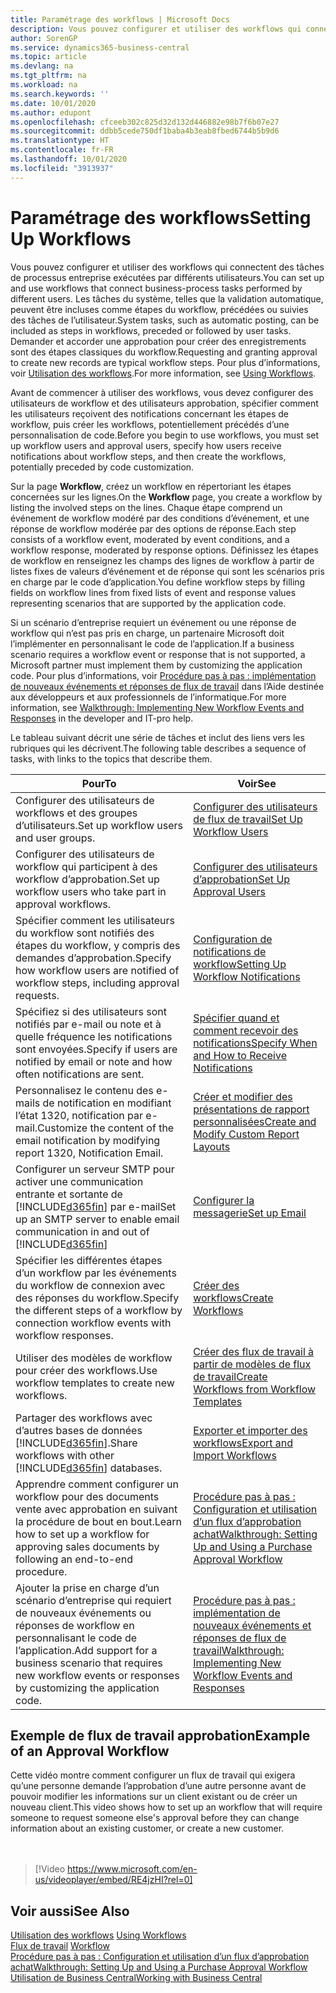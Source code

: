 ```yaml
---
title: Paramétrage des workflows | Microsoft Docs
description: Vous pouvez configurer et utiliser des workflows qui connectent des tâches de processus entreprise exécutées par différents utilisateurs. Les tâches du système, telles que la validation automatique, peuvent être incluses comme étapes du workflow, précédées ou suivies des tâches de l’utilisateur. Demander et accorder une approbation pour créer des enregistrements sont des étapes classiques du workflow.
author: SorenGP
ms.service: dynamics365-business-central
ms.topic: article
ms.devlang: na
ms.tgt_pltfrm: na
ms.workload: na
ms.search.keywords: ''
ms.date: 10/01/2020
ms.author: edupont
ms.openlocfilehash: cfceeb302c825d32d132d446882e98b7f6b07e27
ms.sourcegitcommit: ddbb5cede750df1baba4b3eab8fbed6744b5b9d6
ms.translationtype: HT
ms.contentlocale: fr-FR
ms.lasthandoff: 10/01/2020
ms.locfileid: "3913937"
---
```

# <a name="setting-up-workflows"></a><span data-ttu-id="fca46-105">Paramétrage des workflows</span><span class="sxs-lookup"><span data-stu-id="fca46-105">Setting Up Workflows</span></span>
<span data-ttu-id="fca46-106">Vous pouvez configurer et utiliser des workflows qui connectent des tâches de processus entreprise exécutées par différents utilisateurs.</span><span class="sxs-lookup"><span data-stu-id="fca46-106">You can set up and use workflows that connect business-process tasks performed by different users.</span></span> <span data-ttu-id="fca46-107">Les tâches du système, telles que la validation automatique, peuvent être incluses comme étapes du workflow, précédées ou suivies des tâches de l’utilisateur.</span><span class="sxs-lookup"><span data-stu-id="fca46-107">System tasks, such as automatic posting, can be included as steps in workflows, preceded or followed by user tasks.</span></span> <span data-ttu-id="fca46-108">Demander et accorder une approbation pour créer des enregistrements sont des étapes classiques du workflow.</span><span class="sxs-lookup"><span data-stu-id="fca46-108">Requesting and granting approval to create new records are typical workflow steps.</span></span> <span data-ttu-id="fca46-109">Pour plus d’informations, voir [Utilisation des workflows](across-use-workflows.md).</span><span class="sxs-lookup"><span data-stu-id="fca46-109">For more information, see [Using Workflows](across-use-workflows.md).</span></span>  

 <span data-ttu-id="fca46-110">Avant de commencer à utiliser des workflows, vous devez configurer des utilisateurs de workflow et des utilisateurs approbation, spécifier comment les utilisateurs reçoivent des notifications concernant les étapes de workflow, puis créer les workflows, potentiellement précédés d’une personnalisation de code.</span><span class="sxs-lookup"><span data-stu-id="fca46-110">Before you begin to use workflows, you must set up workflow users and approval users, specify how users receive notifications about workflow steps, and then create the workflows, potentially preceded by code customization.</span></span>  

 <span data-ttu-id="fca46-111">Sur la page **Workflow**, créez un workflow en répertoriant les étapes concernées sur les lignes.</span><span class="sxs-lookup"><span data-stu-id="fca46-111">On the **Workflow** page, you create a workflow by listing the involved steps on the lines.</span></span> <span data-ttu-id="fca46-112">Chaque étape comprend un événement de workflow modéré par des conditions d’événement, et une réponse de workflow modérée par des options de réponse.</span><span class="sxs-lookup"><span data-stu-id="fca46-112">Each step consists of a workflow event, moderated by event conditions, and a workflow response, moderated by response options.</span></span> <span data-ttu-id="fca46-113">Définissez les étapes de workflow en renseignez les champs des lignes de workflow à partir de listes fixes de valeurs d’événement et de réponse qui sont les scénarios pris en charge par le code d’application.</span><span class="sxs-lookup"><span data-stu-id="fca46-113">You define workflow steps by filling fields on workflow lines from fixed lists of event and response values representing scenarios that are supported by the application code.</span></span>  

 <span data-ttu-id="fca46-114">Si un scénario d’entreprise requiert un événement ou une réponse de workflow qui n’est pas pris en charge, un partenaire Microsoft doit l’implémenter en personnalisant le code de l’application.</span><span class="sxs-lookup"><span data-stu-id="fca46-114">If a business scenario requires a workflow event or response that is not supported, a Microsoft partner must implement them by customizing the application code.</span></span> <span data-ttu-id="fca46-115">Pour plus d’informations, voir [Procédure pas à pas : implémentation de nouveaux événements et réponses de flux de travail](/dynamics-nav/Walkthrough--Implementing-New-Workflow-Events-and-Responses) dans l’Aide destinée aux développeurs et aux professionnels de l’informatique.</span><span class="sxs-lookup"><span data-stu-id="fca46-115">For more information, see [Walkthrough: Implementing New Workflow Events and Responses](/dynamics-nav/Walkthrough--Implementing-New-Workflow-Events-and-Responses) in the developer and IT-pro help.</span></span>

 <span data-ttu-id="fca46-116">Le tableau suivant décrit une série de tâches et inclut des liens vers les rubriques qui les décrivent.</span><span class="sxs-lookup"><span data-stu-id="fca46-116">The following table describes a sequence of tasks, with links to the topics that describe them.</span></span>  

|<span data-ttu-id="fca46-117">**Pour**</span><span class="sxs-lookup"><span data-stu-id="fca46-117">**To**</span></span>|<span data-ttu-id="fca46-118">**Voir**</span><span class="sxs-lookup"><span data-stu-id="fca46-118">**See**</span></span>|  
|------------|-------------|  
|<span data-ttu-id="fca46-119">Configurer des utilisateurs de workflows et des groupes d’utilisateurs.</span><span class="sxs-lookup"><span data-stu-id="fca46-119">Set up workflow users and user groups.</span></span>|[<span data-ttu-id="fca46-120">Configurer des utilisateurs de flux de travail</span><span class="sxs-lookup"><span data-stu-id="fca46-120">Set Up Workflow Users</span></span>](across-how-to-set-up-workflow-users.md)|  
|<span data-ttu-id="fca46-121">Configurer des utilisateurs de workflow qui participent à des workflow d’approbation.</span><span class="sxs-lookup"><span data-stu-id="fca46-121">Set up workflow users who take part in approval workflows.</span></span>|[<span data-ttu-id="fca46-122">Configurer des utilisateurs d’approbation</span><span class="sxs-lookup"><span data-stu-id="fca46-122">Set Up Approval Users</span></span>](across-how-to-set-up-approval-users.md)|  
|<span data-ttu-id="fca46-123">Spécifier comment les utilisateurs du workflow sont notifiés des étapes du workflow, y compris des demandes d’approbation.</span><span class="sxs-lookup"><span data-stu-id="fca46-123">Specify how workflow users are notified of workflow steps, including approval requests.</span></span>|[<span data-ttu-id="fca46-124">Configuration de notifications de workflow</span><span class="sxs-lookup"><span data-stu-id="fca46-124">Setting Up Workflow Notifications</span></span>](across-setting-up-workflow-notifications.md)|  
|<span data-ttu-id="fca46-125">Spécifiez si des utilisateurs sont notifiés par e-mail ou note et à quelle fréquence les notifications sont envoyées.</span><span class="sxs-lookup"><span data-stu-id="fca46-125">Specify if users are notified by email or note and how often notifications are sent.</span></span>|[<span data-ttu-id="fca46-126">Spécifier quand et comment recevoir des notifications</span><span class="sxs-lookup"><span data-stu-id="fca46-126">Specify When and How to Receive Notifications</span></span>](across-how-to-specify-when-and-how-to-receive-notifications.md)|  
|<span data-ttu-id="fca46-127">Personnalisez le contenu des e-mails de notification en modifiant l’état 1320, notification par e-mail.</span><span class="sxs-lookup"><span data-stu-id="fca46-127">Customize the content of the email notification by modifying report 1320, Notification Email.</span></span>|[<span data-ttu-id="fca46-128">Créer et modifier des présentations de rapport personnalisées</span><span class="sxs-lookup"><span data-stu-id="fca46-128">Create and Modify Custom Report Layouts</span></span>](ui-how-create-custom-report-layout.md)|  
|<span data-ttu-id="fca46-129">Configurer un serveur SMTP pour activer une communication entrante et sortante de [!INCLUDE[d365fin](includes/d365fin_md.md)] par e-mail</span><span class="sxs-lookup"><span data-stu-id="fca46-129">Set up an SMTP server to enable email communication in and out of [!INCLUDE[d365fin](includes/d365fin_md.md)]</span></span>|[<span data-ttu-id="fca46-130">Configurer la messagerie</span><span class="sxs-lookup"><span data-stu-id="fca46-130">Set up Email</span></span>](admin-how-setup-email.md)|
|<span data-ttu-id="fca46-131">Spécifier les différentes étapes d’un workflow par les événements du workflow de connexion avec des réponses du workflow.</span><span class="sxs-lookup"><span data-stu-id="fca46-131">Specify the different steps of a workflow by connection workflow events with workflow responses.</span></span>|[<span data-ttu-id="fca46-132">Créer des workflows</span><span class="sxs-lookup"><span data-stu-id="fca46-132">Create Workflows</span></span>](across-how-to-create-workflows.md)|  
|<span data-ttu-id="fca46-133">Utiliser des modèles de workflow pour créer des workflows.</span><span class="sxs-lookup"><span data-stu-id="fca46-133">Use workflow templates to create new workflows.</span></span>|[<span data-ttu-id="fca46-134">Créer des flux de travail à partir de modèles de flux de travail</span><span class="sxs-lookup"><span data-stu-id="fca46-134">Create Workflows from Workflow Templates</span></span>](across-how-to-create-workflows-from-workflow-templates.md)|  
|<span data-ttu-id="fca46-135">Partager des workflows avec d’autres bases de données [!INCLUDE[d365fin](includes/d365fin_md.md)].</span><span class="sxs-lookup"><span data-stu-id="fca46-135">Share workflows with other [!INCLUDE[d365fin](includes/d365fin_md.md)] databases.</span></span>|[<span data-ttu-id="fca46-136">Exporter et importer des workflows</span><span class="sxs-lookup"><span data-stu-id="fca46-136">Export and Import Workflows</span></span>](across-how-to-export-and-import-workflows.md)|  
|<span data-ttu-id="fca46-137">Apprendre comment configurer un workflow pour des documents vente avec approbation en suivant la procédure de bout en bout.</span><span class="sxs-lookup"><span data-stu-id="fca46-137">Learn how to set up a workflow for approving sales documents by following an end-to-end procedure.</span></span>|[<span data-ttu-id="fca46-138">Procédure pas à pas : Configuration et utilisation d’un flux d’approbation achat</span><span class="sxs-lookup"><span data-stu-id="fca46-138">Walkthrough: Setting Up and Using a Purchase Approval Workflow</span></span>](walkthrough-setting-up-and-using-a-purchase-approval-workflow.md)|  
|<span data-ttu-id="fca46-139">Ajouter la prise en charge d’un scénario d’entreprise qui requiert de nouveaux événements ou réponses de workflow en personnalisant le code de l’application.</span><span class="sxs-lookup"><span data-stu-id="fca46-139">Add support for a business scenario that requires new workflow events or responses by customizing the application code.</span></span>|[<span data-ttu-id="fca46-140">Procédure pas à pas : implémentation de nouveaux événements et réponses de flux de travail</span><span class="sxs-lookup"><span data-stu-id="fca46-140">Walkthrough: Implementing New Workflow Events and Responses</span></span>](/dynamics-nav/Walkthrough--Implementing-New-Workflow-Events-and-Responses)|  

## <a name="example-of-an-approval-workflow"></a><span data-ttu-id="fca46-141">Exemple de flux de travail approbation</span><span class="sxs-lookup"><span data-stu-id="fca46-141">Example of an Approval Workflow</span></span>
<span data-ttu-id="fca46-142">Cette vidéo montre comment configurer un flux de travail qui exigera qu’une personne demande l’approbation d’une autre personne avant de pouvoir modifier les informations sur un client existant ou de créer un nouveau client.</span><span class="sxs-lookup"><span data-stu-id="fca46-142">This video shows how to set up an workflow that will require someone to request someone else's approval before they can change information about an existing customer, or create a new customer.</span></span>  
<br><br>  

> [!Video https://www.microsoft.com/en-us/videoplayer/embed/RE4jzHI?rel=0]

## <a name="see-also"></a><span data-ttu-id="fca46-143">Voir aussi</span><span class="sxs-lookup"><span data-stu-id="fca46-143">See Also</span></span>  
 <span data-ttu-id="fca46-144">[Utilisation des workflows](across-use-workflows.md) </span><span class="sxs-lookup"><span data-stu-id="fca46-144">[Using Workflows](across-use-workflows.md) </span></span>  
 <span data-ttu-id="fca46-145">[Flux de travail](across-workflow.md) </span><span class="sxs-lookup"><span data-stu-id="fca46-145">[Workflow](across-workflow.md) </span></span>  
 [<span data-ttu-id="fca46-146">Procédure pas à pas : Configuration et utilisation d’un flux d’approbation achat</span><span class="sxs-lookup"><span data-stu-id="fca46-146">Walkthrough: Setting Up and Using a Purchase Approval Workflow</span></span>](walkthrough-setting-up-and-using-a-purchase-approval-workflow.md)  
 [<span data-ttu-id="fca46-147">Utilisation de Business Central</span><span class="sxs-lookup"><span data-stu-id="fca46-147">Working with Business Central</span></span>](ui-work-product.md)
